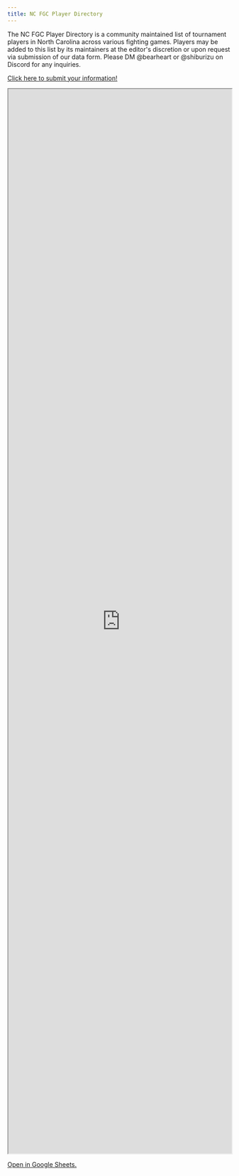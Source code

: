 ```yaml
---
title: NC FGC Player Directory
---
```

The NC FGC Player Directory is a community maintained list of tournament players in North Carolina across various fighting games. Players may be added to this list by its maintainers at the editor's discretion or upon request via submission of our data form. Please DM @bearheart or @shiburizu on Discord for any inquiries.

[Click here to submit your information!](https://docs.google.com/forms/d/e/1FAIpQLSeyEG3vn3y3vwpvzS-6aau2gsqzaw0gI2RDoHqhuqkTPz4xog/viewform)

<iframe style="height: 60vh; width: 100%;" src="https://docs.google.com/spreadsheets/d/e/2PACX-1vRpfl0q2ztgY4lD6iyQw9_VEJQyN9cd1r3OlVn7Co-qnXz5eMjxuzg3npD6WHIIvvIhjYGQJiHAFoDM/pubhtml?widget=true&amp;headers=false"></iframe>

[Open in Google Sheets.](https://docs.google.com/spreadsheets/d/1-aN35hBms7PkHKl-qeZz6RJNU0vpEPPa9lHcetb6Gkk/edit?usp=sharing)
